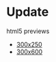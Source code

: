 # Update
html5 previews

- [300x250](https://40ftslinky.github.io/html5tests/Update/RAM_Laramie_update_300x250/)
- [300x600](https://40ftslinky.github.io/html5tests/Update/RAM_Laramie_update_300x600/)
